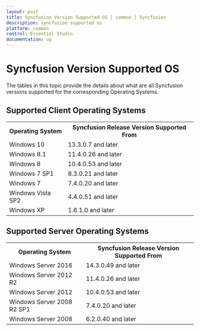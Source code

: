 ```yaml
---
layout: post
title: Syncfusion Version Supported OS | common | Syncfusion
description: syncfusion supported os
platform: common
control: Essential Studio
documentation: ug
---
```


# Syncfusion Version Supported OS

The tables in this topic provide the details about what are all Syncfusion versions supported for the corresponding Operating Systems.

## Supported Client Operating Systems

<table>
<tr>
<th>Operating System</th>
<th>Syncfusion Release Version Supported From</th>
</tr>
<tr>
<td>Windows 10</td>
<td>13.3.0.7 and later</td>
</tr>
<tr>
<td>Windows 8.1</td>
<td>11.4.0.26 and later</td>
</tr>
<tr>
<td>Windows 8</td>
<td>10.4.0.53 and later</td>
</tr>
<tr>
<td>Windows 7 SP1</td>
<td>8.3.0.21 and later</td>
</tr>
<tr>
<td>Windows 7</td>
<td>7.4.0.20 and later</td>
</tr>
<tr>
<td>Windows Vista SP2</td>
<td>4.4.0.51 and later</td>
</tr>
<tr>
<td>Windows XP</td>
<td>1.6.1.0 and later</td>
</tr>
</table>

## Supported Server Operating Systems

<table>
<tr>
<th>Operating System</th>
<th>Syncfusion Release Version Supported From</th>
</tr>
<tr>
<td>Windows Server 2016</td>
<td>14.3.0.49 and later</td>
</tr>
<tr>
<td>Windows Server 2012 R2</td>
<td>11.4.0.26 and later</td>
</tr>
<tr>
<td>Windows Server 2012</td>
<td>10.4.0.53 and later</td>
</tr>
<tr>
<td>Windows Server 2008 R2 SP1</td>
<td>7.4.0.20 and later</td>
</tr>
<tr>
<td>Windows Server 2008</td>
<td>6.2.0.40 and later</td>
</tr>
</table>